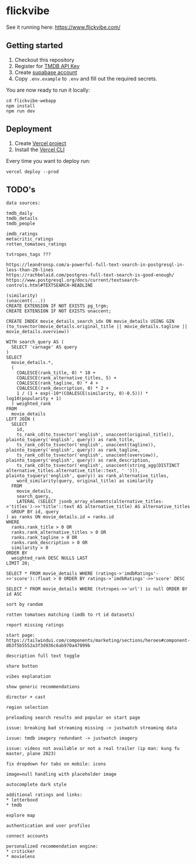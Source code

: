 # flickvibe

See it running here: https://www.flickvibe.com/

## Getting started

1. Checkout this repository
2. Register for [TMDB API Key](https://developers.themoviedb.org/3/getting-started/introduction)
3. Create [supabase account](https://app.supabase.com/)
4. Copy `.env.example` to `.env` and fill out the required secrets.

You are now ready to run it locally:
```shell
cd flickvibe-webapp
npm install
npm run dev
```

## Deployment

1. Create [Vercel project](https://vercel.com/dashboard)
2. Install the [Vercel CLI](https://vercel.com/docs/cli)

Every time you want to deploy run:
```shell
vercel deploy --prod
```


## TODO's
```
data sources:

tmdb_daily
tmdb_details
tmdb_people

imdb_ratings
metacritic_ratings
rotten_tomatoes_ratings

tvtropes_tags ??? 
```

```
https://leandronsp.com/a-powerful-full-text-search-in-postgresql-in-less-than-20-lines
https://rachbelaid.com/postgres-full-text-search-is-good-enough/
https://www.postgresql.org/docs/current/textsearch-controls.html#TEXTSEARCH-HEADLINE

(similarity)
(unaccent(...))
CREATE EXTENSION IF NOT EXISTS pg_trgm;
CREATE EXTENSION IF NOT EXISTS unaccent;

CREATE INDEX movie_details_search_idx ON movie_details USING GIN (to_tsvector(movie_details.original_title || movie_details.tagline || movie_details.overview))

WITH search_query AS (
  SELECT 'carnage' AS query
)
SELECT 
  movie_details.*, 
  (
	COALESCE(rank_title, 0) * 10 + 
	COALESCE(rank_alternative_titles, 5) +
	COALESCE(rank_tagline, 0) * 4 + 
	COALESCE(rank_description, 0) * 2 +
	1 / (1 + exp(-10*(COALESCE(similarity, 0)-0.5))) * log10(popularity + 1)
  ) weighted_rank
FROM 
  movie_details
LEFT JOIN (
  SELECT 
    id, 
    ts_rank_cd(to_tsvector('english', unaccent(original_title)), plainto_tsquery('english', query)) as rank_title, 
    ts_rank_cd(to_tsvector('english', unaccent(tagline)), plainto_tsquery('english', query)) as rank_tagline, 
    ts_rank_cd(to_tsvector('english', unaccent(overview)), plainto_tsquery('english', query)) as rank_description,
	ts_rank_cd(to_tsvector('english', unaccent(string_agg(DISTINCT alternative_titles.alternative_title::text, ' '))), plainto_tsquery('english', query)) as rank_alternative_titles,
    word_similarity(query, original_title) as similarity
  FROM 
    movie_details,
	search_query,
	LATERAL (SELECT jsonb_array_elements(alternative_titles->'titles')->>'title'::text AS alternative_title) AS alternative_titles
  GROUP BY id, query
) as ranks ON movie_details.id = ranks.id
WHERE 
  ranks.rank_title > 0 OR 
  ranks.rank_alternative_titles > 0 OR
  ranks.rank_tagline > 0 OR 
  ranks.rank_description > 0 OR 
  similarity > 0
ORDER BY 
  weighted_rank DESC NULLS LAST 
LIMIT 20;
```

```
SELECT * FROM movie_details WHERE (ratings->'imdbRatings'->>'score')::float > 0 ORDER BY ratings->'imdbRatings'->>'score' DESC

SELECT * FROM movie_details WHERE (tvtropes->>'url') is null ORDER BY id ASC

sort by random

rotten tomatoes matching (imdb to rt id datasets)

report missing ratings

start page: https://tailwindui.com/components/marketing/sections/heroes#component-d63f5b5552a3f3d936c6ab970a47899b

description full text toggle

share button

vibes explanation

show generic recommendations

director + cast

region selection

preloading search results and popular on start page

issue: breaking bad streaming missing -> justwatch streaming data

issue: tmdb imagery redundant -> justwatch imagery

issue: videos not available or not a real trailer (ip man: kung fu master, plane 2023)

fix dropdown for tabs on mobile: icons

image=null handling with placeholder image

autocomplete dark style

additional ratings and links:
* letterboxd
* tmdb

explore map

authentication and user profiles

connect accounts

personalized recommendation engine:
* criticker
* movielens
```
